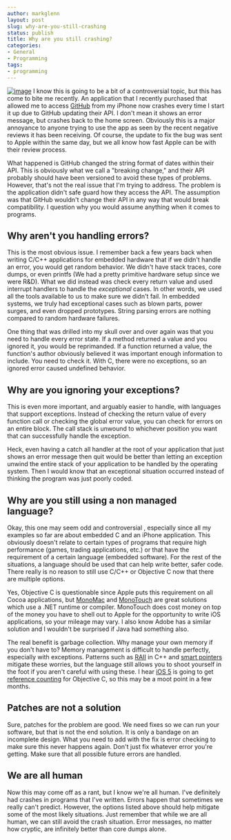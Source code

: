 ```yaml
---
author: markglenn
layout: post
slug: why-are-you-still-crashing
status: publish
title: Why are you still crashing?
categories:
- General
- Programming
tags:
- programming
---
```


[![image](http://www.codefixes.com/wp-content/uploads/2011/06/error2-300x189.jpg "Windows Error")](http://www.codefixes.com/wp-content/uploads/2011/06/error2.jpg)
I know this is going to be a bit of a controversial topic, but this has
come to bite me recently. An application that I recently purchased that
allowed me to access [GitHub](https://github.com/markglenn) from my
iPhone now crashes every time I start it up due to GitHub updating their
API. I don't mean it shows an error message, but crashes back to the
home screen. Obviously this is a major annoyance to anyone trying to use
the app as seen by the recent negative reviews it has been receiving. Of
course, the update to fix the bug was sent to Apple within the same day,
but we all know how fast Apple can be with their review process.

<!--more-->

What happened is GitHub changed the string format of dates within their
API. This is obviously what we call a "breaking change," and their API
probably should have been versioned to avoid these types of problems.
However, that's not the real issue that I'm trying to address. The
problem is the application didn't safe guard how they access the API.
The assumption was that GitHub wouldn't change their API in any way that
would break compatibility. I question why you would assume anything when
it comes to programs.

## Why aren't you handling errors?

This is the most obvious issue. I remember back a few years back when
writing C/C++ applications for embedded hardware that if we didn't
handle an error, you would get random behavior. We didn't have stack
traces, core dumps, or even printfs (We had a pretty primitive hardware
setup since we were R&D). What we did instead was check every return
value and used interrupt handlers to handle the *exceptional* cases. In
other words, we used all the tools available to us to make sure we
didn't fail. In embedded systems, we truly had exceptional cases such as
blown parts, power surges, and even dropped prototypes. String parsing
errors are nothing compared to random hardware failures.

One thing that was drilled into my skull over and over again was that
you need to handle every error state. If a method returned a value and
you ignored it, you would be reprimanded. If a function returned a
value, the function's author obviously believed it was important enough
information to include. You need to check it. With C, there were no
exceptions, so an ignored error caused undefined behavior.

## Why are you ignoring your exceptions?

This is even more important, and arguably easier to handle, with
languages that support exceptions. Instead of checking the return value
of every function call or checking the global error value, you can check
for errors on an entire block. The call stack is unwound to whichever
position you want that can successfully handle the exception.

Heck, even having a catch all handler at the root of your application
that just shows an error message then quit would be better than letting
an exception unwind the entire stack of your application to be handled
by the operating system. Then I would know that an exceptional situation
occurred instead of thinking the program was just poorly coded.

## Why are you still using a non managed language?

Okay, this one may seem odd and controversial , especially since all my
examples so far are about embedded C and an iPhone application. This
obviously doesn't relate to certain types of programs that require high
performance (games, trading applications, etc.) or that have the
requirement of a certain language (embedded software). For the rest of
the situations, a language should be used that can help write better,
safer code. There really is no reason to still use C/C++ or Objective C
now that there are multiple options.

Yes, Objective C is questionable since Apple puts this requirement on
all Cocoa applications, but
[MonoMac](http://www.mono-project.com/MonoMac) and
[MonoTouch](http://monotouch.net/) are great solutions which use a .NET
runtime or compiler. MonoTouch does cost money on top of the money you
have to shell out to Apple for the opportunity to write iOS
applications, so your mileage may vary. I also know Adobe has a similar
solution and I wouldn't be surprised if Java had something also.

The real benefit is garbage collection. Why manage your own memory if
you don't have to? Memory management is difficult to handle perfectly,
especially with exceptions. Patterns such as
[RAII](http://en.wikipedia.org/wiki/Resource_Acquisition_Is_Initialization)
in C++ and [smart pointers](http://en.wikipedia.org/wiki/Smart_pointer)
mitigate these worries, but the language still allows you to shoot
yourself in the foot if you aren't careful with using these. I hear [iOS
5](http://developer.apple.com/technologies/ios5/) is going to get
[reference counting](http://en.wikipedia.org/wiki/Reference_counting)
for Objective C, so this may be a moot point in a few months.

## Patches are not a solution

Sure, patches for the problem are good. We need fixes so we can run your
software, but that is not the end solution. It is only a bandage on an
incomplete design. What you need to add with the fix is error checking
to make sure this never happens again. Don't just fix whatever error
you're getting. Make sure that all possible future errors are handled.

## We are all human

Now this may come off as a rant, but I know we're all human. I've
definitely had crashes in programs that I've written. Errors happen that
sometimes we really can't predict. However, the options listed above
should help mitigate some of the most likely situations. Just remember
that while we are all human, we can still avoid the crash situation.
Error messages, no matter how cryptic, are infinitely better than core
dumps alone.
